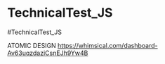# TechnicalTest_JS
#TechnicalTest_JS

ATOMIC DESIGN
https://whimsical.com/dashboard-Av63uqzdaziCsnEJh9Yw4B